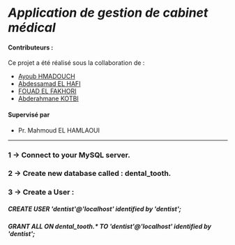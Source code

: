 # ***Application de gestion de cabinet médical***

#### **Contributeurs :**
Ce projet a été réalisé sous la collaboration de :
  
  * [Ayoub HMADOUCH ](https://github.com/AyoubHmadouch)
  * [Abdessamad EL HAFI](https://github.com/abdoelhafi)
  * [FOUAD EL FAKHORI](https://github.com/fFakhori)
  * [Abderahmane KOTBI](https://github.com/abdorah)

#### **Supervisé par** 
* Pr. Mahmoud EL HAMLAOUI

---

<h3> 1 -> Connect to your MySQL server. </h3>
<h3> 2 -> Create new database called : dental_tooth. </h3>
<h3> 3 -> Create a User : </h3>
                 <h5> CREATE USER 'dentist'@'localhost' identified by 'dentist'; </h5>
                 <h5> GRANT ALL ON dental_tooth.* TO 'dentist'@'localhost' identified by 'dentist';</h5>
